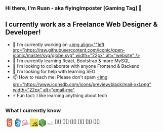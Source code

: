 ### Hi there, I'm Ruan - aka flyingImposter [Gaming Tag] 👋

## I currently work as a Freelance Web Designer & Developer!

- 🔭 I’m currently working on [<img align=""left src="https://raw.githubusercontent.com/iconic/open-iconic/master/svg/globe.svg" width="22px" alt="website" />][website]
- 🌱 I’m currently learning React, Bootstrap & more MySQL
- 👯 I’m looking to collaborate with anyone Frontend & Backend
- 🤔 I’m looking for help with learning SEO
- 📫 How to reach me: Please don't spam [<img src="https://www.iconsdb.com/icons/preview/black/mail-xxl.png" width="22px" alt="email-me"][email]
- ⚡ Fun fact: I like learning anything about tech

### What I currently know

[<img align="left" alt="html" width="26px" src="https://raw.githubusercontent.com/github/explore/80688e429a7d4ef2fca1e82350fe8e3517d3494d/topics/html/html.png" />][]
[<img align="left" alt="css" width="26px" src="https://raw.githubusercontent.com/github/explore/80688e429a7d4ef2fca1e82350fe8e3517d3494d/topics/css/css.png" />][]
[<img align="left" alt="sass" width="26px" src="https://raw.githubusercontent.com/github/explore/80688e429a7d4ef2fca1e82350fe8e3517d3494d/topics/sass/sass.png" />][]
[<img align="left" alt="javascript" width="26px" src="https://raw.githubusercontent.com/github/explore/80688e429a7d4ef2fca1e82350fe8e3517d3494d/topics/javascript/javascript.png" />][]
[<img align="left" alt="nodejs" width="26px" src="https://raw.githubusercontent.com/github/explore/80688e429a7d4ef2fca1e82350fe8e3517d3494d/topics/nodejs/nodejs.png" />][]
[<img align="left" alt="mysql" width="26px" src="https://raw.githubusercontent.com/github/explore/80688e429a7d4ef2fca1e82350fe8e3517d3494d/topics/mysql/mysql.png" />][]

[website]: https://www.insurancepartners.co.za
[email]: info@enorma.co.za
